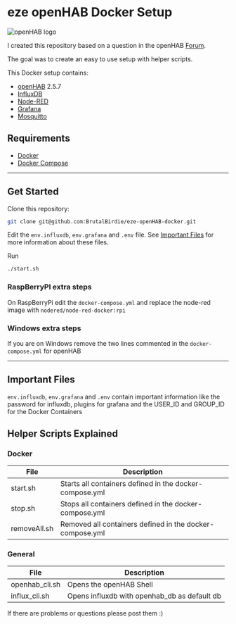 # eze openHAB Docker Setup

![openHAB logo](https://www.openhab.org/openhab-logo-square.png)

I created this repository based on a question in the openHAB [Forum](https://community.openhab.org/t/openhab-docker-or-not/74869/3).

The goal was to create an easy to use setup with helper scripts.

This Docker setup contains:

- [openHAB](http://openhab.org/) 2.5.7
- [InfluxDB](https://www.influxdata.com/)
- [Node-RED](https://nodered.org/)
- [Grafana](https://grafana.com/)
- [Mosquitto](https://mosquitto.org/)

## Requirements

- [Docker](https://docs.docker.com/)
- [Docker Compose](https://docs.docker.com/compose/)

---

## Get Started

Clone this repository:

```bash
git clone git@github.com:BrutalBirdie/eze-openHAB-docker.git
```

Edit the `env.influxdb`, `env.grafana` and `.env` file.
See [Important Files](#important-files) for more information about these files.

Run

```bash
./start.sh
```

### RaspBerryPI extra steps

On RaspBerryPi edit the `docker-compose.yml` and replace the node-red image with `nodered/node-red-docker:rpi`

### Windows extra steps

If you are on Windows remove the two lines commented in the `docker-compose.yml` for openHAB

---

## Important Files

`env.influxdb`, `env.grafana` and `.env` contain important information like the password for influxdb, plugins for grafana and the USER_ID and GROUP_ID for the Docker Containers

## Helper Scripts Explained

### Docker

| File         | Description                                              |
| ------------ | -------------------------------------------------------- |
| start.sh     | Starts all containers defined in the docker-compose.yml  |
| stop.sh      | Stops all containers defined in the docker-compose.yml   |
| removeAll.sh | Removed all containers defined in the docker-compose.yml |

### General

| File           | Description                                  |
| -------------- | -------------------------------------------- |
| openhab_cli.sh | Opens the openHAB Shell                      |
| influx_cli.sh  | Opens influxdb with openhab_db as default db |

If there are problems or questions please post them :)
